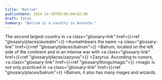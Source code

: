 ```yaml
---
title: "Balrum"
publishdate: 2024-10-30T08:00:00+02:00
draft: false
Summary: "Balrum is a country in Aurealm."
---
```


The second largest country in <a class="glossary-link" href={{<ref "glossary/places/aurealm">}} >Aurealm</a>bears the name <a class="glossary-link" href={{<ref "glossary/places/balrum">}} >Balrum</a>, located on the left side of the continent and in an intense war with <a class="glossary-link" href={{<ref "glossary/places/zazyrus">}} >Zazyrus</a>. According to rumors, <a class="glossary-link" href={{<ref "glossary/things/magic">}} >magic</a> is not only practiced in <a class="glossary-link" href={{<ref "glossary/places/balrum">}} >Balrum</a>, it also has many mages and wizards.
